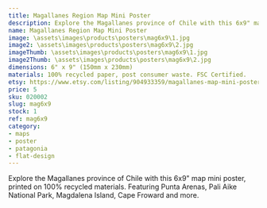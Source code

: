```yaml
---
title: Magallanes Region Map Mini Poster
description: Explore the Magallanes province of Chile with this 6x9" map mini poster, printed on 100% recycled materials.
name: Magallanes Region Map Mini Poster
image: \assets\images\products\posters\mag6x9\1.jpg
image2: \assets\images\products\posters\mag6x9\2.jpg
imageThumb: \assets\images\products\posters\mag6x9\1.jpg
image2Thumb: \assets\images\products\posters\mag6x9\2.jpg
dimensions: 6" x 9" (150mm x 230mm)
materials: 100% recycled paper, post consumer waste. FSC Certified.
etsy: https://www.etsy.com/listing/904933359/magallanes-map-mini-poster-patagonia
price: 5
sku: 020002
slug: mag6x9
stock: 1
ref: mag6x9
category:
- maps
- poster
- patagonia
- flat-design
---
```

Explore the Magallanes province of Chile with this 6x9" map mini poster, printed on 100% recycled materials. Featuring Punta Arenas, Pali Aike National Park, Magdalena Island, Cape Froward and more.
